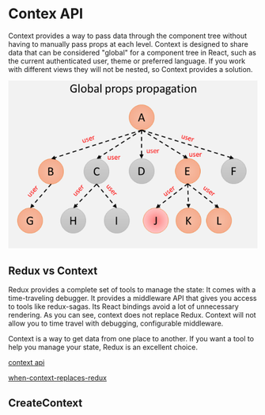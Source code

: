 # Contex API

Context provides a way to pass data through the component tree without having to manually pass props at each level.
Context is designed to share data that can be considered "global" for a component tree in React, such as the current authenticated user, theme or preferred language.
If you work with different views they will not be nested, so Context provides a solution.

![global-props](../images/global-props.png)

## Redux vs Context

Redux provides a complete set of tools to manage the state:
It comes with a time-traveling debugger.
It provides a middleware API that gives you access to tools like redux-sagas.
Its React bindings avoid a lot of unnecessary rendering.
As you can see, context does not replace Redux. Context will not allow you to time travel with debugging, configurable middleware.

Context is a way to get data from one place to another. If you want a tool to help you manage your state, Redux is an excellent choice.

[context api](https://www.itdo.com/blog/react-context-api-puede-ser-alternativa-a-redux/)

[when-context-replaces-redux](https://frontarm.com/james-k-nelson/when-context-replaces-redux/)

## CreateContext
